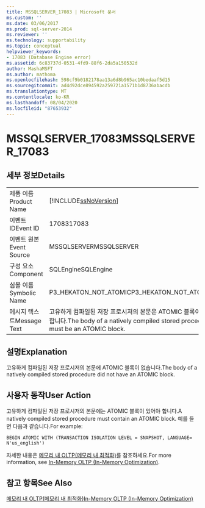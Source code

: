 ```yaml
---
title: MSSQLSERVER_17083 | Microsoft 문서
ms.custom: ''
ms.date: 03/06/2017
ms.prod: sql-server-2014
ms.reviewer: ''
ms.technology: supportability
ms.topic: conceptual
helpviewer_keywords:
- 17083 (Database Engine error)
ms.assetid: 6c83737d-0531-4fd9-88f6-2da5a150532d
author: MashaMSFT
ms.author: mathoma
ms.openlocfilehash: 598cf9b0182178aa13a6d8b965ac10bedaaf5d15
ms.sourcegitcommit: ad4d92dce894592a259721a1571b1d8736abacdb
ms.translationtype: MT
ms.contentlocale: ko-KR
ms.lasthandoff: 08/04/2020
ms.locfileid: "87653932"
---
```

# <a name="mssqlserver_17083"></a><span data-ttu-id="118a0-102">MSSQLSERVER_17083</span><span class="sxs-lookup"><span data-stu-id="118a0-102">MSSQLSERVER_17083</span></span>
    
## <a name="details"></a><span data-ttu-id="118a0-103">세부 정보</span><span class="sxs-lookup"><span data-stu-id="118a0-103">Details</span></span>  
  
|||  
|-|-|  
|<span data-ttu-id="118a0-104">제품 이름</span><span class="sxs-lookup"><span data-stu-id="118a0-104">Product Name</span></span>|[!INCLUDE[ssNoVersion](../../includes/ssnoversion-md.md)]|  
|<span data-ttu-id="118a0-105">이벤트 ID</span><span class="sxs-lookup"><span data-stu-id="118a0-105">Event ID</span></span>|<span data-ttu-id="118a0-106">17083</span><span class="sxs-lookup"><span data-stu-id="118a0-106">17083</span></span>|  
|<span data-ttu-id="118a0-107">이벤트 원본</span><span class="sxs-lookup"><span data-stu-id="118a0-107">Event Source</span></span>|<span data-ttu-id="118a0-108">MSSQLSERVER</span><span class="sxs-lookup"><span data-stu-id="118a0-108">MSSQLSERVER</span></span>|  
|<span data-ttu-id="118a0-109">구성 요소</span><span class="sxs-lookup"><span data-stu-id="118a0-109">Component</span></span>|<span data-ttu-id="118a0-110">SQLEngine</span><span class="sxs-lookup"><span data-stu-id="118a0-110">SQLEngine</span></span>|  
|<span data-ttu-id="118a0-111">심볼 이름</span><span class="sxs-lookup"><span data-stu-id="118a0-111">Symbolic Name</span></span>|<span data-ttu-id="118a0-112">P3_HEKATON_NOT_ATOMIC</span><span class="sxs-lookup"><span data-stu-id="118a0-112">P3_HEKATON_NOT_ATOMIC</span></span>|  
|<span data-ttu-id="118a0-113">메시지 텍스트</span><span class="sxs-lookup"><span data-stu-id="118a0-113">Message Text</span></span>|<span data-ttu-id="118a0-114">고유하게 컴파일된 저장 프로시저의 본문은 ATOMIC 블록이어야 합니다.</span><span class="sxs-lookup"><span data-stu-id="118a0-114">The body of a natively compiled stored procedure must be an ATOMIC block.</span></span>|  
  
## <a name="explanation"></a><span data-ttu-id="118a0-115">설명</span><span class="sxs-lookup"><span data-stu-id="118a0-115">Explanation</span></span>  
 <span data-ttu-id="118a0-116">고유하게 컴파일된 저장 프로시저의 본문에 ATOMIC 블록이 없습니다.</span><span class="sxs-lookup"><span data-stu-id="118a0-116">The body of a natively compiled stored procedure did not have an ATOMIC block.</span></span>  
  
## <a name="user-action"></a><span data-ttu-id="118a0-117">사용자 동작</span><span class="sxs-lookup"><span data-stu-id="118a0-117">User Action</span></span>  
 <span data-ttu-id="118a0-118">고유하게 컴파일된 저장 프로시저의 본문에는 ATOMIC 블록이 있어야 합니다.</span><span class="sxs-lookup"><span data-stu-id="118a0-118">A natively compiled stored procedure must contain an ATOMIC block.</span></span> <span data-ttu-id="118a0-119">예를 들면 다음과 같습니다.</span><span class="sxs-lookup"><span data-stu-id="118a0-119">For example:</span></span>  
  
```  
BEGIN ATOMIC WITH (TRANSACTION ISOLATION LEVEL = SNAPSHOT, LANGUAGE= N'us_english')  
```  
  
 <span data-ttu-id="118a0-120">자세한 내용은 [메모리 내 OLTP&#40;메모리 내 최적화&#41;](../in-memory-oltp/in-memory-oltp-in-memory-optimization.md)를 참조하세요.</span><span class="sxs-lookup"><span data-stu-id="118a0-120">For more information, see [In-Memory OLTP &#40;In-Memory Optimization&#41;](../in-memory-oltp/in-memory-oltp-in-memory-optimization.md).</span></span>  
  
## <a name="see-also"></a><span data-ttu-id="118a0-121">참고 항목</span><span class="sxs-lookup"><span data-stu-id="118a0-121">See Also</span></span>  
 [<span data-ttu-id="118a0-122">메모리 내 OLTP&#40;메모리 내 최적화&#41;</span><span class="sxs-lookup"><span data-stu-id="118a0-122">In-Memory OLTP &#40;In-Memory Optimization&#41;</span></span>](../in-memory-oltp/in-memory-oltp-in-memory-optimization.md)  
  
  
